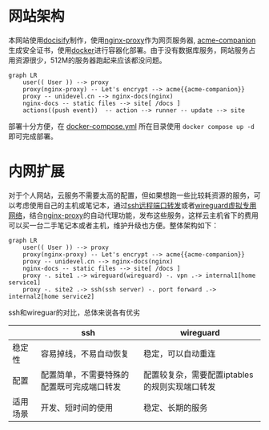 # 网站架构

本网站使用[docisify](https://docsify.js.org/)制作，使用[nginx-proxy](https://github.com/nginx-proxy/nginx-proxy)作为网页服务器, [acme-companion](https://github.com/nginx-proxy/acme-companion)生成安全证书，使用[docker](https://www.docker.com/)进行容器化部署。由于没有数据库服务，网站服务占用资源很少，512M的服务器跑起来应该都没问题。

```mermaid
graph LR
    user(( User )) --> proxy
    proxy(nginx-proxy) -- Let's encrypt --> acme{{acme-companion}}
    proxy -- unidevel.cn --> nginx-docs(nginx)
    nginx-docs -- static files --> site[ /docs ]
    actions((push event))  -- action --> runner -- update --> site
```

部署十分方便，在 [docker-compose.yml](https://github.com/unidevel/mysite/blob/main/docker-compose.yaml) 所在目录使用 `docker compose up -d` 即可完成部署。

# 内网扩展

对于个人网站，云服务不需要太高的配置，但如果想跑一些比较耗资源的服务，可以考虑使用自己的主机或笔记本，通过[ssh远程端口转发](https://www.ssh.com/academy/ssh/tunneling-example#remote-forwarding)或者[wireguard虚拟专用网络](https://github.com/linuxserver/docker-wireguard)，结合[nginx-proxy](https://github.com/nginx-proxy/nginx-proxy)的自动代理功能，发布这些服务，这样云主机省下的费用可以买一台二手笔记本或者主机，维护升级也方便。整体架构如下：

```mermaid
graph LR
    user(( User )) --> proxy
    proxy(nginx-proxy) -- Let's encrypt --> acme{{acme-companion}}
    proxy -- unidevel.cn --> nginx-docs(nginx)
    nginx-docs -- static files --> site[ /docs ]
    proxy -. site1 .-> wireguard(wireguard) -. vpn .-> internal1[home service1]
    proxy -. site2 .-> ssh(ssh server) -. port forward .-> internal2[home service2]
```

ssh和wireguar的对比，总体来说各有优劣

| | ssh | wireguard |
|-|-|-|
|稳定性|容易掉线，不易自动恢复| 稳定，可以自动重连 |
|配置| 配置简单，不需要特殊的配置既可完成端口转发 | 配置较复杂，需要配置iptables的规则实现端口转发|
|适用场景| 开发、短时间的使用 | 稳定、长期的服务 |
